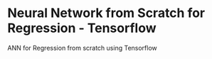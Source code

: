 # Neural Network from Scratch for Regression - Tensorflow
ANN for Regression from scratch using Tensorflow 
